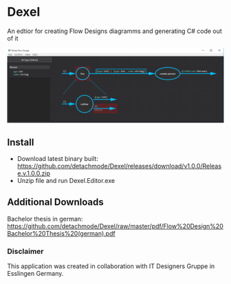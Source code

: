 # Dexel
An edtior for creating Flow Designs diagramms and generating C# code out of it

![Image of Dexel Editor](./Screenshots/dexel.PNG)

## Install
- Download latest binary built: https://github.com/detachmode/Dexel/releases/download/v1.0.0/Release.v.1.0.0.zip
- Unzip file and run Dexel.Editor.exe

## Additional Downloads 
Bachelor thesis in german:
https://github.com/detachmode/Dexel/raw/master/pdf/Flow%20Design%20Bachelor%20Thesis%20(german).pdf

### Disclaimer
This application was created in collaboration with IT Designers Gruppe in Esslingen Germany.
